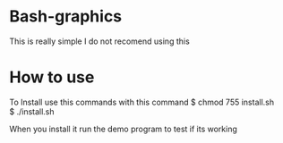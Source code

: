 # Bash-graphics
This is really simple I do not recomend using this

# How to use
To Install use this commands
with this command
$ chmod 755 install.sh               
$ ./install.sh

When you install it run the demo program to test if its working

